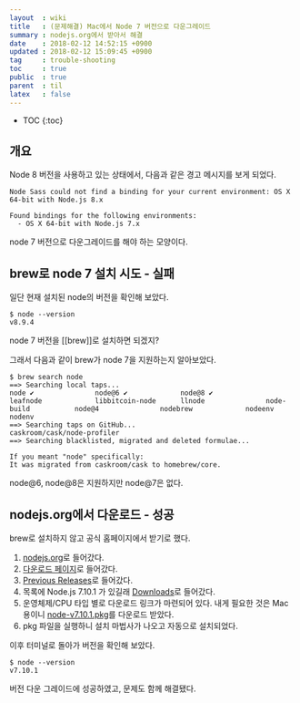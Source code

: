 ```yaml
---
layout  : wiki
title   : (문제해결) Mac에서 Node 7 버전으로 다운그레이드
summary : nodejs.org에서 받아서 해결
date    : 2018-02-12 14:52:15 +0900
updated : 2018-02-12 15:09:45 +0900
tag     : trouble-shooting
toc     : true
public  : true
parent  : til
latex   : false
---
```

* TOC
{:toc}

## 개요

Node 8 버전을 사용하고 있는 상태에서, 다음과 같은 경고 메시지를 보게 되었다.

```
Node Sass could not find a binding for your current environment: OS X 64-bit with Node.js 8.x

Found bindings for the following environments:
  - OS X 64-bit with Node.js 7.x
```

node 7 버전으로 다운그레이드를 해야 하는 모양이다.

## brew로 node 7 설치 시도 - 실패

일단 현재 설치된 node의 버전을 확인해 보았다.

```
$ node --version
v8.9.4
```

node 7 버전을 [[brew]]로 설치하면 되겠지?

그래서 다음과 같이 brew가 node 7을 지원하는지 알아보았다.

```
$ brew search node
==> Searching local taps...
node ✔               node@6 ✔             node@8 ✔             leafnode             libbitcoin-node      llnode               node-build           node@4               nodebrew             nodeenv              nodenv
==> Searching taps on GitHub...
caskroom/cask/node-profiler
==> Searching blacklisted, migrated and deleted formulae...

If you meant "node" specifically:
It was migrated from caskroom/cask to homebrew/core.
```

node@6, node@8은 지원하지만 node@7은 없다.

## nodejs.org에서 다운로드 - 성공

brew로 설치하지 않고 공식 홈페이지에서 받기로 했다.

1. [nodejs.org](https://nodejs.org/en/)로 들어갔다.
2. [다운로드 페이지](https://nodejs.org/en/download/current/ )로 들어갔다.
3. [Previous Releases](https://nodejs.org/en/download/releases/)로 들어갔다.
4. 목록에 Node.js 7.10.1 가 있길래 [Downloads](https://nodejs.org/download/release/v7.10.1/)로 들어갔다.
5. 운영체제/CPU 타입 별로 다운로드 링크가 마련되어 있다. 내게 필요한 것은 Mac 용이니 [node-v7.10.1.pkg](https://nodejs.org/download/release/v7.10.1/node-v7.10.1.pkg)를 다운로드 받았다.
6. pkg 파일을 실행하니 설치 마법사가 나오고 자동으로 설치되었다.

이후 터미널로 돌아가 버전을 확인해 보았다.

```
$ node --version
v7.10.1
```

버전 다운 그레이드에 성공하였고, 문제도 함께 해결됐다.


